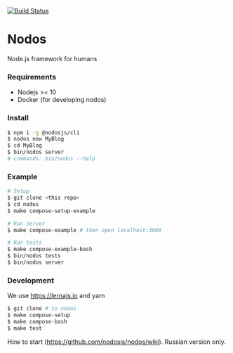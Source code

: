 [![Build Status](https://travis-ci.com/nodosjs/nodos.svg?branch=master)](https://travis-ci.com/nodosjs/nodos)

# Nodos

Node.js framework for humans

### Requirements

* Nodejs >= 10
* Docker (for developing nodos)

### Install

```sh
$ npm i -g @nodosjs/cli
$ nodos new MyBlog
$ cd MyBlog
$ bin/nodos server
# commands: bin/nodos --help
```

### Example

```sh
# Setup
$ git clone <this repo>
$ cd nodos
$ make compose-setup-example

# Run server
$ make compose-example # then open localhost:3000

# Run tests
$ make compose-example-bash
$ bin/nodos tests
$ bin/nodos server
```

### Development

We use https://lernajs.io and yarn

```sh
$ git clone # to nodos
$ make compose-setup
$ make compose-bash
$ make test
```

How to start (https://github.com/nodosjs/nodos/wiki). Russian version only.
